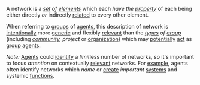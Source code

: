 A network is a *[set](https://github.com/gcassel/Modular-Organization-Terminology/blob/master/terms/set.md) of [elements](https://github.com/gcassel/Modular-Organization-Terminology/blob/master/terms/element.md)* which each *have the [property](https://github.com/gcassel/Modular-Organization-Terminology/blob/master/terms/property.md)* of each being either directly *or* indirectly [related](https://github.com/gcassel/Modular-Organization-Terminology/blob/master/terms/relationship.md) to every other element.

When referring to [groups](https://github.com/gcassel/Modular-Organization-Terminology/blob/master/terms/group.md) of [agents](https://github.com/gcassel/Modular-Organization-Terminology/blob/master/terms/agent.md), this description of network is [intentionally](https://github.com/gcassel/Modular-Organization-Terminology/blob/master/terms/intention.md) more [generic](https://github.com/gcassel/Modular-Organization-Terminology/blob/master/terms/generic.md) and flexibly [relevant](https://github.com/gcassel/Modular-Organization-Terminology/blob/master/terms/relevance.md) than the *[types](https://github.com/gcassel/Modular-Organization-Terminology/blob/master/terms/type.md) of [group](https://github.com/gcassel/Modular-Organization-Terminology/blob/master/terms/group.md)* (including *[community](https://github.com/gcassel/Modular-Organization-Terminology/blob/master/terms/community.md), project* or [organization](https://github.com/gcassel/Modular-Organization-Terminology/blob/master/terms/organization.md)) which may [potentially](https://github.com/gcassel/Modular-Organization-Terminology/blob/master/terms/potential.md) [act](https://github.com/gcassel/Modular-Organization-Terminology/blob/master/terms/action.md) as [group agents](https://github.com/gcassel/Modular-Organization-Terminology/blob/master/compound-terms/group-agent.md).

*Note:* [Agents](https://github.com/gcassel/Modular-Organization-Terminology/blob/master/terms/agent.md) could [identify](https://github.com/gcassel/Modular-Organization-Terminology/blob/master/terms/identify.md) a *limit*less number of networks, so it's important to focus *attention* on contextually [relevant](https://github.com/gcassel/Modular-Organization-Terminology/blob/master/terms/relevance.md) networks.  For [example](https://github.com/gcassel/Modular-Organization-Terminology/blob/master/terms/example.md), agents often identify networks which *name* or [create](https://github.com/gcassel/Modular-Organization-Terminology/blob/master/terms/creation.md) *important* [systems](https://github.com/gcassel/Modular-Organization-Terminology/blob/master/terms/system.md) and systemic [functions](https://github.com/gcassel/Modular-Organization-Terminology/blob/master/terms/function.md). 
